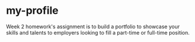 # my-profile
Week 2 homework's assignment is to build a portfolio to  showcase your skills and talents to employers looking to fill a part-time or full-time position.
